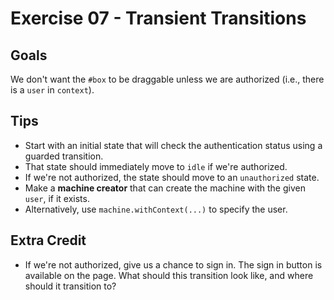 # Exercise 07 - Transient Transitions

## Goals

We don't want the `#box` to be draggable unless we are authorized (i.e., there is a `user` in `context`).

## Tips

- Start with an initial state that will check the authentication status using a guarded transition.
- That state should immediately move to `idle` if we're authorized.
- If we're not authorized, the state should move to an `unauthorized` state.
- Make a **machine creator** that can create the machine with the given `user`, if it exists.
- Alternatively, use `machine.withContext(...)` to specify the user.

## Extra Credit

- If we're not authorized, give us a chance to sign in. The sign in button is available on the page. What should this transition look like, and where should it transition to?
